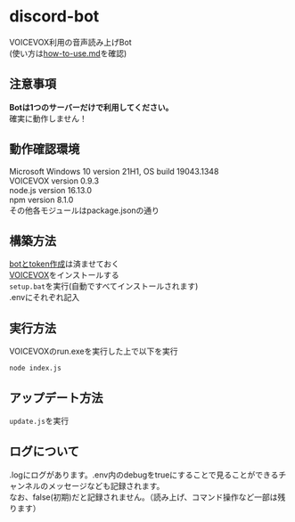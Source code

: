 # discord-bot
VOICEVOX利用の音声読み上げBot  
(使い方は[how-to-use.md](https://github.com/aya-0p/discord-bot/blob/main/How-to-use.md)を確認)
## 注意事項
**Botは1つのサーバーだけで利用してください。**  
確実に動作しません！

## 動作確認環境
Microsoft Windows 10 version 21H1, OS build 19043.1348  
VOICEVOX version 0.9.3  
node.js version 16.13.0  
npm version 8.1.0  
その他各モジュールはpackage.jsonの通り  

## 構築方法
[botとtoken作成](https://discord.com/developers/)は済ませておく  
[VOICEVOX](https://voicevox.hiroshiba.jp)をインストールする  
`setup.bat`を実行(自動ですべてインストールされます)  
.envにそれぞれ記入  

## 実行方法
VOICEVOXのrun.exeを実行した上で以下を実行
```
node index.js
```  

## アップデート方法
`update.js`を実行

## ログについて
.logにログがあります。.env内のdebugをtrueにすることで見ることができるチャンネルのメッセージなども記録されます。  
なお、false(初期)だと記録されません。（読み上げ、コマンド操作など一部は残ります）
